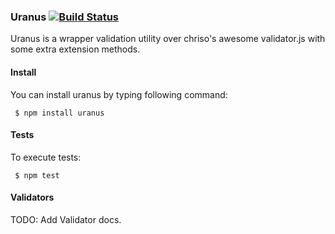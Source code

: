 ### Uranus [![Build Status](https://travis-ci.org/umayr/uranus.svg)](https://travis-ci.org/umayr/uranus)

Uranus is a wrapper validation utility over chriso's awesome validator.js with some extra extension methods.

#### Install

You can install uranus by typing following command:
```
 $ npm install uranus
```

#### Tests

To execute tests:
```
 $ npm test
```

#### Validators

TODO: Add Validator docs.

